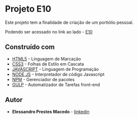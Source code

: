 # Projeto E10

Este projeto tem a finalidade de criação de um portiólio pessoal.

Podendo ser acessado no link ao lado - [E10](https://elessandroprestes.github.io/e10/)

## Construído com 

* [HTML5](https://www.w3.org/TR/html52/) - Linguagem de Marcação
* [CSS3](https://www.w3.org/TR/2001/WD-css3-roadmap-20010523/) - Folhas de Estilo em Cascata
* [JAVASCRIPT](https://www.javascript.com/) - Linguagem de Programação
* [NODE JS](https://nodejs.org/en/) - Interpretador de código Javascript
* [NPM](https://www.npmjs.com/) - Gerenciador de pacotes
* [GULP](https://gulpjs.com/) - Automatizador de Tarefas front-end

## Autor

* **Elessandro Prestes Macedo** - [linkedin](https://www.linkedin.com/in/elessandro-prestes-macedo-278189126/)




